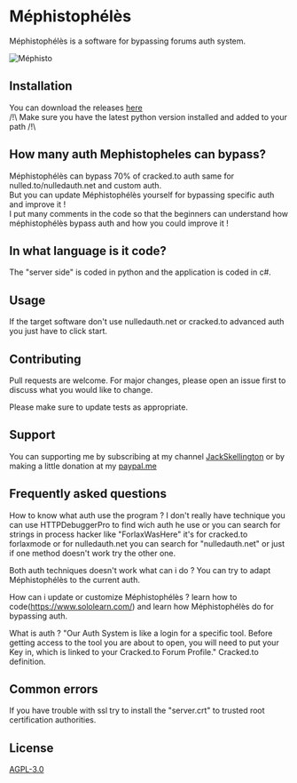# Méphistophélès

Méphistophélès is a software for bypassing forums auth system.

![Méphisto](https://image.noelshack.com/fichiers/2020/31/7/1596351425-mephisto.png)

## Installation

You can download the releases [here](https://github.com/call-042PE/Mephistopheles/releases/)   
/!\ Make sure you have the latest python version installed and added to your path /!\

## How many auth Mephistopheles can bypass?
Méphistophélès can bypass 70% of cracked.to auth same for nulled.to/nulledauth.net and custom auth.  
But you can update Méphistophélès yourself for bypassing specific auth and improve it !  
I put many comments in the code so that the beginners can understand how méphistophélès bypass auth and how you could improve it !

## In what language is it code?
The "server side" is coded in python and the application is coded in c#.

## Usage

If the target software don't use nulledauth.net or cracked.to advanced auth you just have to click start.

## Contributing
Pull requests are welcome. For major changes, please open an issue first to discuss what you would like to change.

Please make sure to update tests as appropriate.

## Support
You can supporting me by subscribing at my channel [JackSkellington](https://www.youtube.com/channel/UCN9SbyGOmm4cj_xzykyXJPQ) or by making a little donation at my [paypal.me](https://paypal.me/mephistoproject)

## Frequently asked questions
How to know what auth use the program ? I don't really have technique you can use HTTPDebuggerPro to find wich auth he use or you can search for strings in process hacker like "ForlaxWasHere" it's for cracked.to forlaxmode or for nulledauth.net you can search for "nulledauth.net" or just if one method doesn't work try the other one. 

Both auth techniques doesn't work what can i do ? You can try to adapt Méphistophélès to the current auth.  

How can i update or customize Méphistophélès ? learn how to code(https://www.sololearn.com/) and learn how Méphistophélès do for bypassing auth.  

What is auth ? "Our Auth System is like a login for a specific tool. Before getting access to the tool you are about to open, you will need to put your Key in, which is linked to your Cracked.to Forum Profile." Cracked.to definition.

## Common errors
If you have trouble with ssl try to install the "server.crt" to trusted root certification authorities.

## License
[AGPL-3.0](https://choosealicense.com/licenses/agpl-3.0/)

